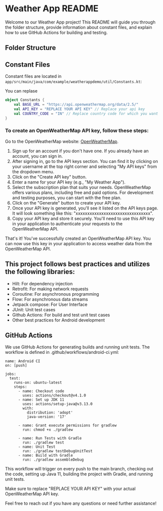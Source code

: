 # Weather App README

Welcome to our Weather App project! This README will guide you through the folder structure, provide information about constant files, and explain how to use GitHub Actions for building and testing.

## Folder Structure

## Constant Files

Constant files are located in `app/src/main/java/com/example/weatherappdemo/util/Constants.kt`:

You can replase

```kotlin
object Constants {
    val BASE_URL = "https://api.openweathermap.org/data/2.5/"
    val API_KEY = "REPLACE YOUR API KEY" // Replace your api key
    val COUNTRY_CODE = "IN" // Replace country code for which you want to get data
}
```

### To create an OpenWeatherMap API key, follow these steps:

Go to the OpenWeatherMap website: [OpenWeatherMap](https://openweathermap.org/).
1. Sign up for an account if you don't have one. If you already have an account, you can sign in.
2. After signing in, go to the API keys section. You can find it by clicking on your username at the top right corner and selecting "My API keys" from the dropdown menu.
3. Click on the "Create API key" button.
4. Enter a name for your API key (e.g., "My Weather App").
4. Select the subscription plan that suits your needs. OpenWeatherMap offers various plans, including free and paid options. For development and testing purposes, you can start with the free plan.
5. Click on the "Generate" button to create your API key.
6. Once your API key is generated, you'll see it listed on the API keys page. It will look something like this: "xxxxxxxxxxxxxxxxxxxxxxxxxxxxxxxx".
7. Copy your API key and store it securely. You'll need to use this API key in your application to authenticate your requests to the OpenWeatherMap API.

That's it! You've successfully created an OpenWeatherMap API key. You can now use this key in your application to access weather data from the OpenWeatherMap API.

## This project follows best practices and utilizes the following libraries:

- Hilt: For dependency injection
- Retrofit: For making network requests
- Coroutine: For asynchronous programming
- Flow: For asynchronous data streams
- Jetpack compose: For User Interface
- JUnit: Unit test cases
- Github Actions: For build and test unit test cases
- Other best practices for Android development


## GitHub Actions

We use GitHub Actions for generating builds and running unit tests. The workflow is defined in .github/workflows/android-ci.yml:

```
name: Android CI
on: [push]

jobs:
  test:
    runs-on: ubuntu-latest
    steps:
      - name: Checkout code
        uses: actions/checkout@v4.1.0
      - name: Set up JDK 11
        uses: actions/setup-java@v3.13.0
        with:
          distribution: 'adopt'
          java-version: '17'

      - name: Grant execute permissions for gradlew
        run: chmod +x ./gradlew

      - name: Run Tests with Gradle
        run: ./gradlew test
      - name: Unit Test
        run: ./gradlew testDebugUnitTest
      - name: Build with Gradle
        run: ./gradlew assembleDebug
```

This workflow will trigger on every push to the main branch, checking out the code, setting up Java 11, building the project with Gradle, and running unit tests.

Make sure to replace "REPLACE YOUR API KEY" with your actual OpenWeatherMap API key.

Feel free to reach out if you have any questions or need further assistance!

